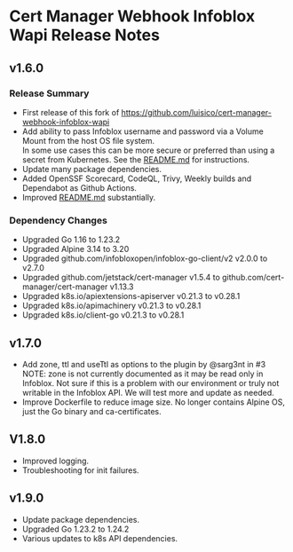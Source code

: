 # Cert Manager Webhook Infoblox Wapi Release Notes

## v1.6.0

### Release Summary

-  First release of this fork of https://github.com/luisico/cert-manager-webhook-infoblox-wapi
-  Add ability to pass Infoblox username and password via a Volume Mount from the host OS file system.  
   In some use cases this can be more secure or preferred than using a secret from Kubernetes.
   See the [README.md](README.md#hostpath-volume-mount) for instructions.
-  Update many package dependencies.
-  Added OpenSSF Scorecard, CodeQL, Trivy, Weekly builds and Dependabot as Github Actions.
-  Improved [README.md](README.md) substantially.

### Dependency Changes

- Upgraded Go 1.16 to 1.23.2
- Upgraded Alpine 3.14 to 3.20
- Upgraded github.com/infobloxopen/infoblox-go-client/v2 v2.0.0 to v2.7.0
- Upgraded github.com/jetstack/cert-manager v1.5.4 to github.com/cert-manager/cert-manager v1.13.3
- Upgraded k8s.io/apiextensions-apiserver v0.21.3 to v0.28.1
- Upgraded k8s.io/apimachinery v0.21.3 to v0.28.1
- Upgraded k8s.io/client-go v0.21.3 to v0.28.1

## v1.7.0 

- Add zone, ttl and useTtl as options to the plugin by @sarg3nt in #3
  NOTE: zone is not currently documented as it may be read only in Infoblox. Not sure if this is a problem with our environment or truly not writable in the Infoblox API. We will test more and update as needed.
- Improve Dockerfile to reduce image size.  No longer contains Alpine OS, just the Go binary and ca-certificates.


## V1.8.0

- Improved logging.
- Troubleshooting for init failures.

## v1.9.0

- Update package dependencies.
- Upgraded Go 1.23.2 to 1.24.2
- Various updates to k8s API dependencies.

